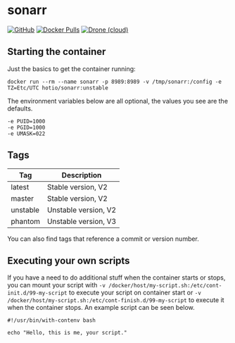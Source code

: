 # sonarr

[![GitHub](https://img.shields.io/badge/source-github-lightgrey?style=flat-square)](https://github.com/hotio/docker-sonarr)
[![Docker Pulls](https://img.shields.io/docker/pulls/hotio/sonarr?style=flat-square)](https://hub.docker.com/r/hotio/sonarr)
[![Drone (cloud)](https://img.shields.io/drone/build/hotio/docker-sonarr?style=flat-square)](https://cloud.drone.io/hotio/docker-sonarr)

## Starting the container

Just the basics to get the container running:

```shell
docker run --rm --name sonarr -p 8989:8989 -v /tmp/sonarr:/config -e TZ=Etc/UTC hotio/sonarr:unstable
```

The environment variables below are all optional, the values you see are the defaults.

```shell
-e PUID=1000
-e PGID=1000
-e UMASK=022
```

## Tags

| Tag      | Description          |
| ---------|----------------------|
| latest   | Stable version, V2   |
| master   | Stable version, V2   |
| unstable | Unstable version, V2 |
| phantom  | Unstable version, V3 |

You can also find tags that reference a commit or version number.

## Executing your own scripts

If you have a need to do additional stuff when the container starts or stops, you can mount your script with `-v /docker/host/my-script.sh:/etc/cont-init.d/99-my-script` to execute your script on container start or `-v /docker/host/my-script.sh:/etc/cont-finish.d/99-my-script` to execute it when the container stops. An example script can be seen below.

```shell
#!/usr/bin/with-contenv bash

echo "Hello, this is me, your script."
```
